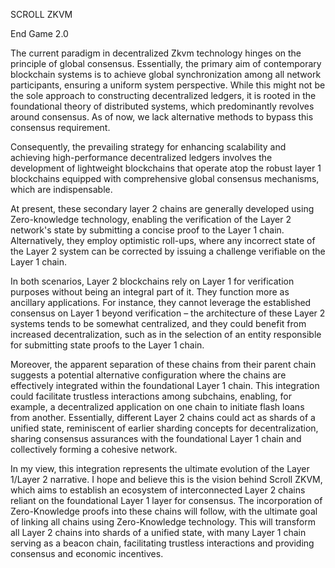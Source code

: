 SCROLL ZKVM 

End Game 2.0

The current paradigm in decentralized Zkvm technology hinges on the principle of global consensus. Essentially, the primary aim of contemporary blockchain systems is to achieve global synchronization among all network participants, ensuring a uniform system perspective. While this might not be the sole approach to constructing decentralized ledgers, it is rooted in the foundational theory of distributed systems, which predominantly revolves around consensus. As of now, we lack alternative methods to bypass this consensus requirement.

Consequently, the prevailing strategy for enhancing scalability and achieving high-performance decentralized ledgers involves the development of lightweight blockchains that operate atop the robust layer 1 blockchains equipped with comprehensive global consensus mechanisms, which are indispensable.

At present, these secondary layer 2 chains are generally developed using Zero-knowledge technology, enabling the verification of the Layer 2 network's state by submitting a concise proof to the Layer 1 chain. Alternatively, they employ optimistic roll-ups, where any incorrect state of the Layer 2 system can be corrected by issuing a challenge verifiable on the Layer 1 chain.

In both scenarios, Layer 2 blockchains rely on Layer 1 for verification purposes without being an integral part of it. They function more as ancillary applications. For instance, they cannot leverage the established consensus on Layer 1 beyond verification – the architecture of these Layer 2 systems tends to be somewhat centralized, and they could benefit from increased decentralization, such as in the selection of an entity responsible for submitting state proofs to the Layer 1 chain.

Moreover, the apparent separation of these chains from their parent chain suggests a potential alternative configuration where the chains are effectively integrated within the foundational Layer 1 chain. This integration could facilitate trustless interactions among subchains, enabling, for example, a decentralized application on one chain to initiate flash loans from another. Essentially, different Layer 2 chains could act as shards of a unified state, reminiscent of earlier sharding concepts for decentralization, sharing consensus assurances with the foundational Layer 1 chain and collectively forming a cohesive network.

In my view, this integration represents the ultimate evolution of the Layer 1/Layer 2 narrative. I hope and believe this is the vision behind Scroll ZKVM, which aims to establish an ecosystem of interconnected Layer 2 chains reliant on the foundational Layer 1 layer for consensus. The incorporation of Zero-Knowledge proofs into these chains will follow, with the ultimate goal of linking all chains using Zero-Knowledge technology. This will transform all Layer 2 chains into shards of a unified state, with many Layer 1 chain serving as a beacon chain, facilitating trustless interactions and providing consensus and economic incentives.
